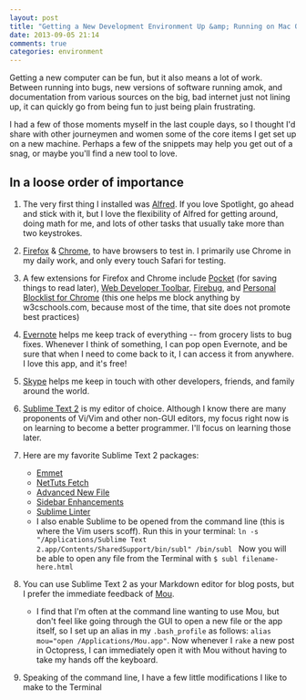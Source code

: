 ```yaml
---
layout: post
title: "Getting a New Development Environment Up &amp; Running on Mac OSX"
date: 2013-09-05 21:14
comments: true
categories: environment
---
```

Getting a new computer can be fun, but it also means a lot of work. Between running into bugs, new versions of software running amok, and documentation from various sources on the big, bad internet just not lining up, it can quickly go from being fun to just being plain frustrating. 

I had a few of those moments myself in the last couple days, so I thought I'd share with other journeymen and women some of the core items I get set up on a new machine. Perhaps a few of the snippets may help you get out of a snag, or maybe you'll find a new tool to love.

## In a loose order of importance

1. The very first thing I installed was [Alfred](http://www.alfredapp.com/). If you love Spotlight, go ahead and stick with it, but I love the flexibility of Alfred for getting around, doing math for me, and lots of other tasks that usually take more than two keystrokes. 

2. [Firefox](http://www.mozilla.org/en-US/firefox/fx/#desktop) & [Chrome](https://www.google.com/intl/en/chrome/browser/), to have browsers to test in. I primarily use Chrome in my daily work, and only every touch Safari for testing.

3. A few extensions for Firefox and Chrome include [Pocket](http://getpocket.com) (for saving things to read later), [Web Developer Toolbar](https://addons.mozilla.org/en-US/firefox/addon/web-developer/), [Firebug](https://addons.mozilla.org/en-US/firefox/addon/firebug/?src=search), and [Personal Blocklist for Chrome](https://chrome.google.com/webstore/detail/personal-blocklist-by-goo/nolijncfnkgaikbjbdaogikpmpbdcdef?hl=en) (this one helps me block anything by w3cschools.com, because most of the time, that site does not promote best practices)

4. [Evernote](http://www.evernote.com) helps me keep track of everything -- from grocery lists to bug fixes. Whenever I think of something, I can pop open Evernote, and be sure that when I need to come back to it, I can access it from anywhere. I love this app, and it's free!

5. [Skype](http://www.skype.com) helps me keep in touch with other developers, friends, and family around the world.

6. [Sublime Text 2](http://www.sublimetext.com) is my editor of choice. Although I know there are many proponents of Vi/Vim and other non-GUI editors, my focus right now is on learning to become a better programmer. I'll focus on learning those later.

7. Here are my favorite Sublime Text 2 packages:
	- [Emmet](http://docs.emmet.io/)
	- [NetTuts Fetch](http://net.tutsplus.com/articles/news/introducing-nettuts-fetch/)
	- [Advanced New File](https://tutsplus.com/lesson/lightning-fast-folder-and-file-creation/)
	- [Sidebar Enhancements](https://tutsplus.com/lesson/sidebar-enhancements/)
	- [Sublime Linter](https://github.com/SublimeLinter/SublimeLinter)
	- I also enable Sublime to be opened from the command line (this is where the Vim users scoff).
	Run this in your terminal: `ln -s "/Applications/Sublime Text 2.app/Contents/SharedSupport/bin/subl" /bin/subl
`	Now you will be able to open any file from the Terminal with `$ subl filename-here.html`

8. You can use Sublime Text 2 as your Markdown editor for blog posts, but I prefer the immediate feedback of [Mou](http://mouapp.com). 
	-  I find that I'm often at the command line wanting to use Mou, but don't feel like going through the GUI to open a new file or the app itself, so I set up an alias in my `.bash_profile` as follows: `alias mou="open /Applications/Mou.app"`. Now whenever I `rake` a new post in Octopress, I can immediately open it with Mou without having to take my hands off the keyboard.
	
9. Speaking of the command line, I have a few little modifications I like to make to the Terminal 





